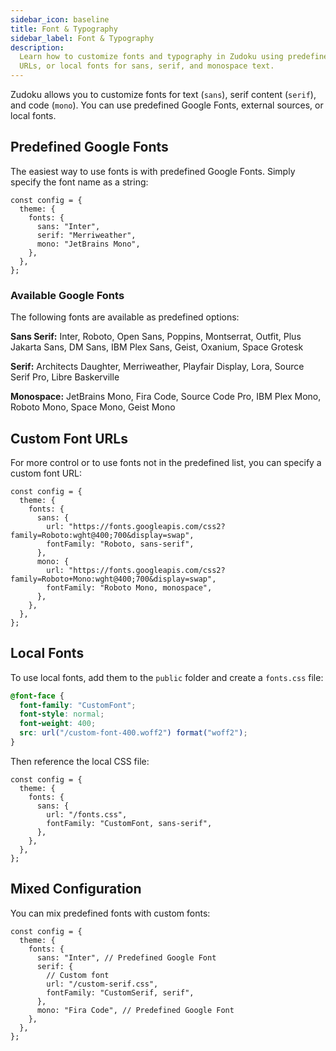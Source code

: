 ```yaml
---
sidebar_icon: baseline
title: Font & Typography
sidebar_label: Font & Typography
description:
  Learn how to customize fonts and typography in Zudoku using predefined Google Fonts, custom font
  URLs, or local fonts for sans, serif, and monospace text.
---
```


Zudoku allows you to customize fonts for text (`sans`), serif content (`serif`), and code (`mono`).
You can use predefined Google Fonts, external sources, or local fonts.

## Predefined Google Fonts

The easiest way to use fonts is with predefined Google Fonts. Simply specify the font name as a
string:

```tsx title=zudoku.config.ts
const config = {
  theme: {
    fonts: {
      sans: "Inter",
      serif: "Merriweather",
      mono: "JetBrains Mono",
    },
  },
};
```

### Available Google Fonts

The following fonts are available as predefined options:

**Sans Serif:** Inter, Roboto, Open Sans, Poppins, Montserrat, Outfit, Plus Jakarta Sans, DM Sans,
IBM Plex Sans, Geist, Oxanium, Space Grotesk

**Serif:** Architects Daughter, Merriweather, Playfair Display, Lora, Source Serif Pro, Libre
Baskerville

**Monospace:** JetBrains Mono, Fira Code, Source Code Pro, IBM Plex Mono, Roboto Mono, Space Mono,
Geist Mono

## Custom Font URLs

For more control or to use fonts not in the predefined list, you can specify a custom font URL:

```tsx title=zudoku.config.ts
const config = {
  theme: {
    fonts: {
      sans: {
        url: "https://fonts.googleapis.com/css2?family=Roboto:wght@400;700&display=swap",
        fontFamily: "Roboto, sans-serif",
      },
      mono: {
        url: "https://fonts.googleapis.com/css2?family=Roboto+Mono:wght@400;700&display=swap",
        fontFamily: "Roboto Mono, monospace",
      },
    },
  },
};
```

## Local Fonts

To use local fonts, add them to the `public` folder and create a `fonts.css` file:

```css
@font-face {
  font-family: "CustomFont";
  font-style: normal;
  font-weight: 400;
  src: url("/custom-font-400.woff2") format("woff2");
}
```

Then reference the local CSS file:

```tsx title=zudoku.config.ts
const config = {
  theme: {
    fonts: {
      sans: {
        url: "/fonts.css",
        fontFamily: "CustomFont, sans-serif",
      },
    },
  },
};
```

## Mixed Configuration

You can mix predefined fonts with custom fonts:

```tsx title=zudoku.config.ts
const config = {
  theme: {
    fonts: {
      sans: "Inter", // Predefined Google Font
      serif: {
        // Custom font
        url: "/custom-serif.css",
        fontFamily: "CustomSerif, serif",
      },
      mono: "Fira Code", // Predefined Google Font
    },
  },
};
```
